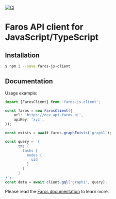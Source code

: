 [![CI](https://github.com/faros-ai/faros-js-client/actions/workflows/ci.yml/badge.svg)](https://github.com/faros-ai/faros-js-client/actions/workflows/ci.yml)

# Faros API client for JavaScript/TypeScript

## Installation
```bash
$ npm i --save faros-js-client
```
## Documentation

Usage example:
```typescript
import {FarosClient} from 'faros-js-client';

const faros = new FarosClient({
    url: 'https://dev.api.faros.ai',
    apiKey: 'xyz',
});

const exists = await faros.graphExists('graph1');

const query = `{
      tms {
        tasks {
          nodes {
            uid
          }
        }
      }
}`;
const data = await client.gql('graph1', query);
```

Please read the [Faros documentation][farosdocs] to learn more.

[farosdocs]: https://www.faros.ai/docs
